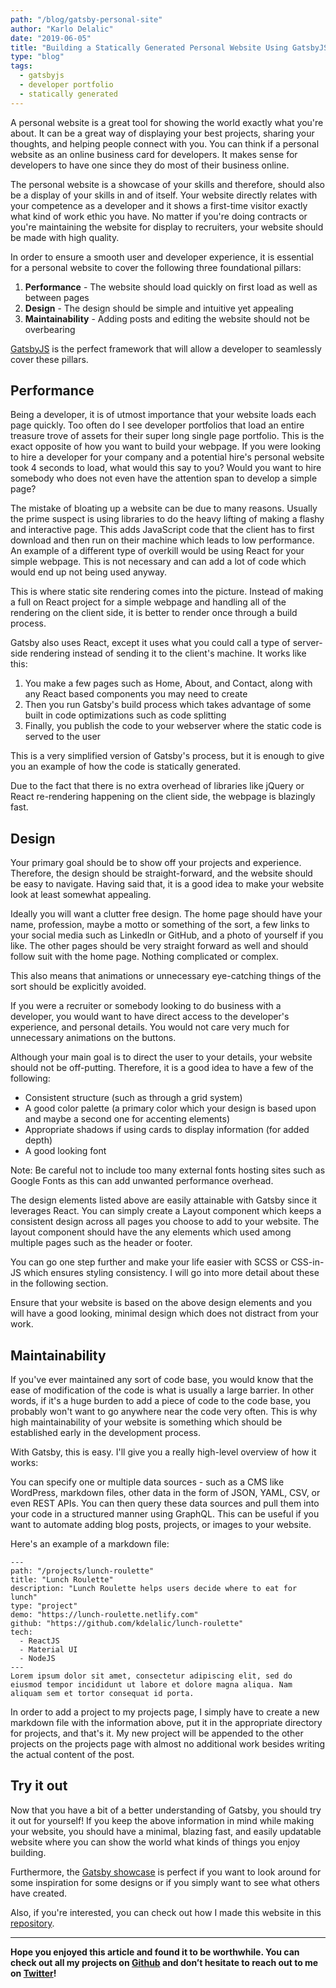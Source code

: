 ```yaml
---
path: "/blog/gatsby-personal-site"
author: "Karlo Delalic"
date: "2019-06-05"
title: "Building a Statically Generated Personal Website Using GatsbyJS"
type: "blog"
tags: 
  - gatsbyjs
  - developer portfolio
  - statically generated
---
```

A personal website is a great tool for showing the world exactly what you're about. It can be a great way of displaying your best projects, sharing your thoughts, and helping people connect with you. You can think if a personal website as an online business card for developers. It makes sense for developers to have one since they do most of their business online.

The personal website is a showcase of your skills and therefore, should also be a display of your skills in and of itself. Your website directly relates with your competence as a developer and it shows a first-time visitor exactly what kind of work ethic you have. No matter if you're doing contracts or you're maintaining the website for display to recruiters, your website should be made with high quality.

In order to ensure a smooth user and developer experience, it is essential for a personal website to cover the following three foundational pillars:

  1. __Performance__ - The website should load quickly on first load as well as between pages
  2. __Design__ -  The design should be simple and intuitive yet appealing
  3. __Maintainability__ - Adding posts and editing the website should not be overbearing

[GatsbyJS](https://www.gatsbyjs.org/) is the perfect framework that will allow a developer to seamlessly cover these pillars.

## Performance

Being a developer, it is of utmost importance that your website loads each page quickly. Too often do I see developer portfolios that load an entire treasure trove of assets for their super long single page portfolio. This is the exact opposite of how you want to build your webpage. If you were looking to hire a developer for your company and a potential hire's personal website took 4 seconds to load, what would this say to you? Would you want to hire somebody who does not even have the attention span to develop a simple page?

The mistake of bloating up a website can be due to many reasons. Usually the prime suspect is using libraries to do the heavy lifting of making a flashy and interactive page. This adds JavaScript code that the client has to first download and then run on their machine which leads to low performance. An example of a different type of overkill would be using React for your simple webpage. This is not necessary and can add a lot of code which would end up not being used anyway.

This is where static site rendering comes into the picture. Instead of making a full on React project for a simple webpage and handling all of the rendering on the client side, it is better to render once through a build process.

Gatsby also uses React, except it uses what you could call a type of server-side rendering instead of sending it to the client's machine. It works like this:

  1. You make a few pages such as Home, About, and Contact, along with any React based components you may need to create
  2. Then you run Gatsby's build process which takes advantage of some built in code optimizations such as code splitting
  3. Finally, you publish the code to your webserver where the static code is served to the user

This is a very simplified version of Gatsby's process, but it is enough to give you an example of how the code is statically generated.

Due to the fact that there is no extra overhead of libraries like jQuery or React re-rendering happening on the client side, the webpage is blazingly fast.

## Design

Your primary goal should be to show off your projects and experience. Therefore, the design should be straight-forward, and the website should be easy to navigate. Having said that, it is a good idea to make your website look at least somewhat appealing.

Ideally you will want a clutter free design. The home page should have your name, profession, maybe a motto or something of the sort, a few links to your social media such as LinkedIn or GitHub, and a photo of yourself if you like. The other pages should be very straight forward as well and should follow suit with the home page. Nothing complicated or complex.

This also means that animations or unnecessary eye-catching things of the sort should be explicitly avoided.

If you were a recruiter or somebody looking to do business with a developer, you would want to have direct access to the developer's experience, and personal details. You would not care very much for unnecessary animations on the buttons.

Although your main goal is to direct the user to your details, your website should not be off-putting. Therefore, it is a good idea to have a few of the following:

- Consistent structure (such as through a grid system)
- A good color palette (a primary color which your design is based upon and maybe a second one for accenting elements)
- Appropriate shadows if using cards to display information (for added depth)
- A good looking font

Note: Be careful not to include too many external fonts hosting sites such as Google Fonts as this can add unwanted performance overhead.

The design elements listed above are easily attainable with Gatsby since it leverages React. You can simply create a Layout component which keeps a consistent design across all pages you choose to add to your website. The layout component should have the any elements which used among multiple pages such as the header or footer.

You can go one step further and make your life easier with SCSS or CSS-in-JS which ensures styling consistency. I will go into more detail about these in the following section.

Ensure that your website is based on the above design elements and you will have a good looking, minimal design which does not distract from your work.

## Maintainability

If you've ever maintained any sort of code base, you would know that the ease of modification of the code is what is usually a large barrier. In other words, if it's a huge burden to add a piece of code to the code base, you probably won't want to go anywhere near the code very often. This is why high maintainability of your website is something which should be established early in the development process.

With Gatsby, this is easy. I'll give you a really high-level overview of how it works:

You can specify one or multiple data sources - such as a CMS like WordPress, markdown files, other data in the form of JSON, YAML, CSV, or even REST APIs. You can then query these data sources and pull them into your code in a structured manner using GraphQL. This can be useful if you want to automate adding blog posts, projects, or images to your website.

Here's an example of a markdown file:

```
---
path: "/projects/lunch-roulette"
title: "Lunch Roulette"
description: "Lunch Roulette helps users decide where to eat for lunch"
type: "project"
demo: "https://lunch-roulette.netlify.com"
github: "https://github.com/kdelalic/lunch-roulette"
tech:
  - ReactJS
  - Material UI
  - NodeJS
---
Lorem ipsum dolor sit amet, consectetur adipiscing elit, sed do eiusmod tempor incididunt ut labore et dolore magna aliqua. Nam aliquam sem et tortor consequat id porta.
```

In order to add a project to my projects page, I simply have to create a new markdown file with the information above, put it in the appropriate directory for projects, and that's it. My new project will be appended to the other projects on the projects page with almost no additional work besides writing the actual content of the post.

## Try it out

Now that you have a bit of a better understanding of Gatsby, you should try it out for yourself! If you keep the above information in mind while making your website, you should have a minimal, blazing fast, and easily updatable website where you can show the world what kinds of things you enjoy building.

Furthermore, the [Gatsby showcase](https://www.gatsbyjs.org/showcase/) is perfect if you want to look around for some inspiration for some designs or if you simply want to see what others have created.

Also, if you're interested, you can check out how I made this website in this [repository](https://github.com/kdelalic/karlodelalic-gatsby).

---
__Hope you enjoyed this article and found it to be worthwhile. You can check out all my projects on [Github](https://github.com/kdelalic) and don’t hesitate to reach out to me on [Twitter](https://twitter.com/karlodelalic)!__
